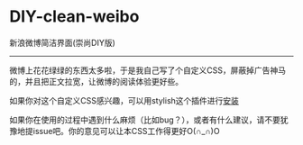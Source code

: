 # DIY-clean-weibo

新浪微博简洁界面(崇尚DIY版)

---

微博上花花绿绿的东西太多啦，于是我自己写了个自定义CSS，屏蔽掉广告神马的，并且把正文拉宽，让微博的阅读体验更好些。

如果你对这个自定义CSS感兴趣，可以用stylish这个插件进行[安装](https://userstyles.org/styles/94456/diy-weibo-v6)

如果你在使用的过程中遇到什么麻烦（比如bug？），或者有什么建议，请不要犹豫地提issue吧。你的意见可以让本CSS工作得更好O(∩_∩)O
